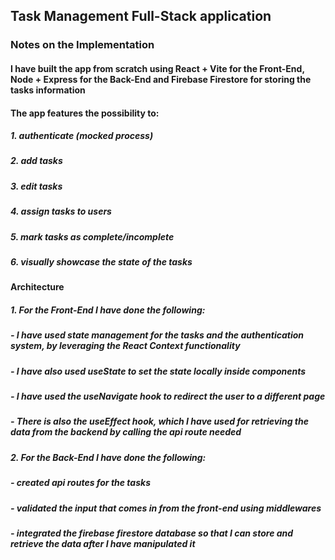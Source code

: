 ## Task Management Full-Stack application

### Notes on the Implementation

#### I have built the app from scratch using React + Vite for the Front-End, Node + Express for the Back-End and Firebase Firestore for storing the tasks information

#### The app features the possibility to:

##### 1. authenticate (mocked process)

##### 2. add tasks

##### 3. edit tasks

##### 4. assign tasks to users

##### 5. mark tasks as complete/incomplete

##### 6. visually showcase the state of the tasks

#### Architecture

##### 1. For the Front-End I have done the following:

##### - I have used state management for the tasks and the authentication system, by leveraging the React Context functionality

##### - I have also used useState to set the state locally inside components

##### - I have used the useNavigate hook to redirect the user to a different page

##### - There is also the useEffect hook, which I have used for retrieving the data from the backend by calling the api route needed

##### 2. For the Back-End I have done the following:

##### - created api routes for the tasks

##### - validated the input that comes in from the front-end using middlewares

##### - integrated the firebase firestore database so that I can store and retrieve the data after I have manipulated it

